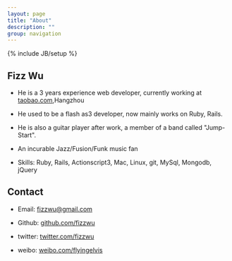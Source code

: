 ```yaml
---
layout: page
title: "About"
description: ""
group: navigation
---
```

{% include JB/setup %}

## Fizz Wu

* He is a 3 years experience web developer, currently working at [taobao.com](http://taobao.com),Hangzhou

* He used to be a flash as3 developer, now mainly works on Ruby, Rails.

* He is also a guitar player after work, a member of a band called "Jump-Start".

* An incurable Jazz/Fusion/Funk music fan

* Skills: Ruby, Rails, Actionscript3, Mac, Linux, git, MySql, Mongodb, jQuery

## Contact

* Email: fizzwu@gmail.com

* Github: [github.com/fizzwu](http://github.com/fizzwu)

* twitter: [twitter.com/fizzwu](https://twitter.com/fizzwu)

* weibo: [weibo.com/flyingelvis](http://weibo.com/flyingelvis)